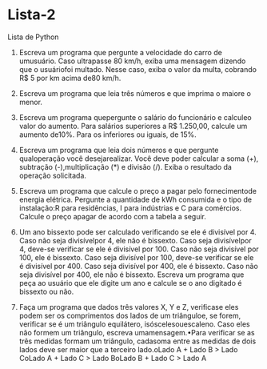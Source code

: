 # Lista-2
Lista de Python
  
  1. Escreva um programa que pergunte a velocidade do carro de umusuário. Caso ultrapasse 80 km/h,  exiba  uma  mensagem  dizendo  que  o  usuáriofoi  multado.  Nesse  caso,  exiba  o  valor  da multa, cobrando R$ 5 por km acima de80 km/h.

  2. Escreva um programa que leia três números e que imprima o maiore o menor.

  3. Escreva um programa quepergunte o salário do funcionário e calculeo valor do aumento. Para salários superiores a R$ 1.250,00, calcule um aumento de10%. Para os inferiores ou iguais, de 15%.

  4. Escreva um programa que leia dois números e que pergunte qualoperação você desejarealizar. Você  deve  poder  calcular  a  soma  (+),  subtração  (-),multiplicação  (*)  e  divisão  (/).  Exiba  o resultado da operação solicitada.

  5. Escreva  um  programa  que  calcule  o  preço  a  pagar  pelo  fornecimentode  energia  elétrica. Pergunte  a  quantidade  de  kWh  consumida  e  o  tipo  de  instalação:R  para  residências,  I  para indústrias e C para comércios. Calcule o preço apagar de acordo com a tabela a seguir.

  6. Um ano bissexto pode ser calculado verificando se ele é divisível por 4. Caso não seja divisívelpor 4, ele não é bissexto. Caso seja divisívelpor 4, deve-se verificar se ele é divisível por 100. Caso não seja divisível por 100, ele é bissexto. Caso seja divisível por 100, deve-se verificar se ele  é  divisível  por  400.  Caso  seja divisível  por  400,  ele  é  bissexto.  Caso  não  seja  divisível  por 400, ele não é bissexto. Escreva um programa que peça ao usuário que ele digite um ano e calcule se o ano digitado é bissexto ou não.
  
  7. Faça um programa que dados três valores X, Y e Z, verificase eles podem ser os comprimentos dos lados de um triânguloe, se forem, verificar se é um triângulo equilátero, isóscelesouescaleno. Caso eles não formem um triângulo, escreva umamensagem.•Para  verificar  se  as  três  medidas  formam  um triângulo,  cadasoma  entre  as  medidas  de dois lados deve ser maior que a terceiro lado.oLado A + Lado B > Lado CoLado A + Lado C > Lado BoLado B + Lado C > Lado A
